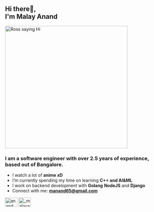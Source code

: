 <h2 align="left">Hi there👋, 
  <br />
  I'm Malay Anand
</h2>
<img align="center" alt="Ross saying Hi" width="400" src="https://c.tenor.com/mZO_FZIjgTgAAAAd/ross-friends.gif">

<h3 align="left">I am a software engineer with over 2.5 years of experience, based out of Bangalore.</h3>

- I watch a lot of **anime xD**
- I’m currently spending my time on learning **C++ and AI&ML**
- I work on backend development with **Golang** **NodeJS** and **Django**
- Connect with me: **manand65@gmail.com**

<p align="left">
<a href="https://linkedin.com/in/anandmalay" target="blank"><img align="center" src="https://raw.githubusercontent.com/rahuldkjain/github-profile-readme-generator/master/src/images/icons/Social/linked-in-alt.svg" alt="anandmalay" height="30" width="40" /></a>
<a href="https://www.leetcode.com/_malayanand" target="blank"><img align="center" src="https://raw.githubusercontent.com/rahuldkjain/github-profile-readme-generator/master/src/images/icons/Social/leet-code.svg" alt="_malayanand" height="30" width="40" /></a>
</p>
